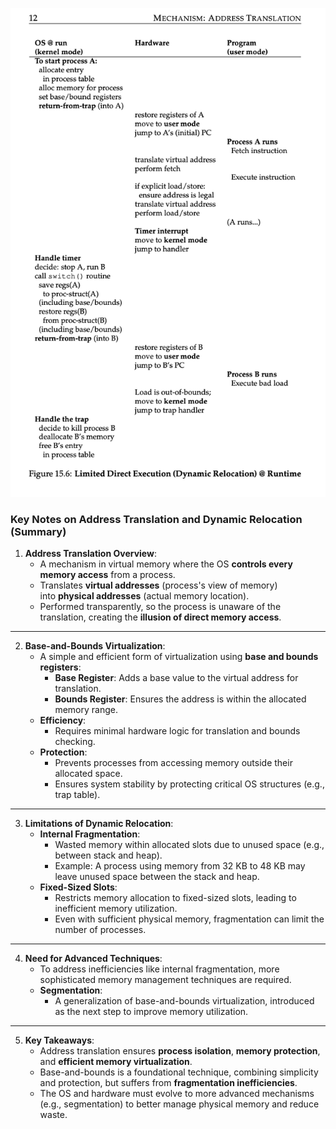 ![alt](chapter-15-3.png)
### Key Notes on Address Translation and Dynamic Relocation (Summary)

1. **Address Translation Overview**:
    - A mechanism in virtual memory where the OS **controls every memory access** from a process.
    - Translates **virtual addresses** (process's view of memory) into **physical addresses** (actual memory location).
    - Performed transparently, so the process is unaware of the translation, creating the **illusion of direct memory access**.

---

2. **Base-and-Bounds Virtualization**:
    - A simple and efficient form of virtualization using **base and bounds registers**:
        - **Base Register**: Adds a base value to the virtual address for translation.
        - **Bounds Register**: Ensures the address is within the allocated memory range.
    - **Efficiency**:
        - Requires minimal hardware logic for translation and bounds checking.
    - **Protection**:
        - Prevents processes from accessing memory outside their allocated space.
        - Ensures system stability by protecting critical OS structures (e.g., trap table).

---

3. **Limitations of Dynamic Relocation**:
    - **Internal Fragmentation**:
        - Wasted memory within allocated slots due to unused space (e.g., between stack and heap).
        - Example: A process using memory from 32 KB to 48 KB may leave unused space between the stack and heap.
    - **Fixed-Sized Slots**:
        - Restricts memory allocation to fixed-sized slots, leading to inefficient memory utilization.
        - Even with sufficient physical memory, fragmentation can limit the number of processes.

---

4. **Need for Advanced Techniques**:
    - To address inefficiencies like internal fragmentation, more sophisticated memory management techniques are required.
    - **Segmentation**:
        - A generalization of base-and-bounds virtualization, introduced as the next step to improve memory utilization.

---

5. **Key Takeaways**:
    - Address translation ensures **process isolation**, **memory protection**, and **efficient memory virtualization**.
    - Base-and-bounds is a foundational technique, combining simplicity and protection, but suffers from **fragmentation inefficiencies**.
    - The OS and hardware must evolve to more advanced mechanisms (e.g., segmentation) to better manage physical memory and reduce waste.